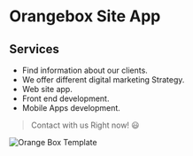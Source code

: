 # Orangebox Site App

## Services
* Find information about our clients.
* We offer different digital marketing Strategy.
* Web site app.
* Front end development.
* Mobile Apps development.

> Contact with us Right now! :smiley:

![Orange Box Template](https://www.dropbox.com/s/i2vkx8x7xfmw9dx/img.png?dl=0 "Screenshot")
